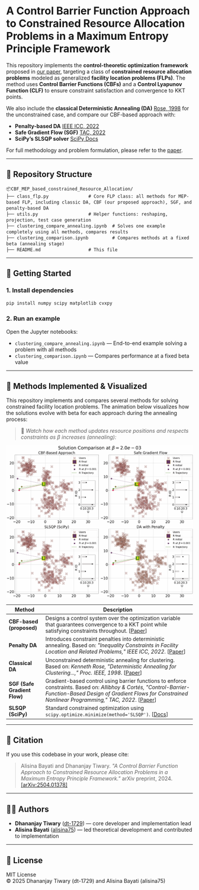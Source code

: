 # A Control Barrier Function Approach to Constrained Resource Allocation Problems in a Maximum Entropy Principle Framework

This repository implements the **control-theoretic optimization framework** proposed in [our paper](https://arxiv.org/abs/2504.01378), targeting a class of **constrained resource allocation problems** modeled as generalized **facility location problems (FLPs)**. The method uses **Control Barrier Functions (CBFs)** and a **Control Lyapunov Function (CLF)** to ensure constraint satisfaction and convergence to KKT points.

We also include the **classical Deterministic Annealing (DA)** [Rose, 1998](https://doi.org/10.1109/5.726788) for the unconstrained case, and compare our CBF-based approach with:

- **Penalty-based DA** [IEEE ICC, 2022](https://ieeexplore.ieee.org/document/10093253)
- **Safe Gradient Flow (SGF)** [TAC, 2022](https://ieeexplore.ieee.org/document/10224270)
- **SciPy’s SLSQP solver** [SciPy Docs](https://docs.scipy.org/doc/scipy/reference/generated/scipy.optimize.minimize.html)

For full methodology and problem formulation, please refer to the [paper](https://arxiv.org/abs/2504.01378).

---

## 📁 Repository Structure

```
📦CBF_MEP_based_constrained_Resource_Allocation/
├── class_flp.py               # Core FLP class: all methods for MEP-based FLP, including classic DA, CBF (our proposed approach), SGF, and penalty-based DA
├── utils.py                   # Helper functions: reshaping, projection, test case generation
├── clustering_compare_annealing.ipynb  # Solves one example completely using all methods, compares results
├── clustering_comparison.ipynb         # Compares methods at a fixed beta (annealing stage)
├── README.md                  # This file
```

---

## 🚀 Getting Started

### 1. Install dependencies

```bash
pip install numpy scipy matplotlib cvxpy
```

### 2. Run an example

Open the Jupyter notebooks:

- `clustering_compare_annealing.ipynb` — End-to-end example solving a problem with all methods
- `clustering_comparison.ipynb` — Compares performance at a fixed beta value

---

## 🧠 Methods Implemented & Visualized

This repository implements and compares several methods for solving constrained facility location problems. The animation below visualizes how the solutions evolve with beta for each approach during the annealing process:

> 🎥 *Watch how each method updates resource positions and respects constraints as β increases (annealing):*

![Solution Animation](solution_comparison%20(1).gif)

| Method                       | Description                                                                                                                                                                                                                                                           |
| ---------------------------- | --------------------------------------------------------------------------------------------------------------------------------------------------------------------------------------------------------------------------------------------------------------------- |
| **CBF-based (proposed)**     | Designs a control system over the optimization variable that guarantees convergence to a KKT point while satisfying constraints throughout. [[Paper](https://arxiv.org/abs/2504.01378)]                                                                               |
| **Penalty DA**               | Introduces constraint penalties into deterministic annealing. Based on: *"Inequality Constraints in Facility Location and Related Problems," IEEE ICC, 2022*. [[Paper](https://ieeexplore.ieee.org/abstract/document/10093253)]                                       |
| **Classical DA**             | Unconstrained deterministic annealing for clustering. Based on: *Kenneth Rose, "Deterministic Annealing for Clustering...," Proc. IEEE, 1998*. [[Paper](https://doi.org/10.1109/5.726788)]                                                                            |
| **SGF (Safe Gradient Flow)** | Gradient-based control using barrier functions to enforce constraints. Based on: *Allibhoy & Cortés, "Control-Barrier-Function-Based Design of Gradient Flows for Constrained Nonlinear Programming," TAC, 2022*. [[Paper](https://doi.org/10.1109/TAC.2022.3200517)] |
| **SLSQP (SciPy)**            | Standard constrained optimization using `scipy.optimize.minimize(method='SLSQP')`. [[Docs](https://docs.scipy.org/doc/scipy/reference/generated/scipy.optimize.minimize.html)]                                                                                        |

---

## 📝 Citation

If you use this codebase in your work, please cite:

> Alisina Bayati and Dhananjay Tiwary. *"A Control Barrier Function Approach to Constrained Resource Allocation Problems in a Maximum Entropy Principle Framework."* arXiv preprint, 2024. [[arXiv:2504.01378]](https://arxiv.org/abs/2504.01378)

---

## 👨‍💻 Authors

- **Dhananjay Tiwary** ([dt-1729](https://github.com/dt-1729)) — core developer and implementation lead  
- **Alisina Bayati** ([alisina75](https://github.com/alisina75)) — led theoretical development and contributed to implementation

---

## 📜 License

MIT License  
© 2025 Dhananjay Tiwary (dt-1729) and Alisina Bayati (alisina75)














